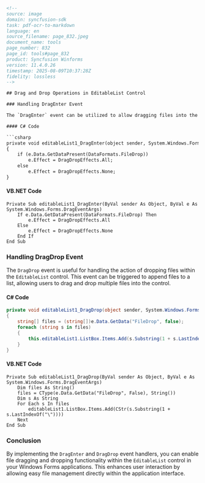 ```html
<!-- 
source: image
domain: syncfusion-sdk
task: pdf-ocr-to-markdown
language: en
source_filename: page_832.jpeg
document_name: tools
page_number: 832
page_id: tools#page_832
product: Syncfusion Winforms
version: 11.4.0.26
timestamp: 2025-08-09T10:37:28Z
fidelity: lossless
-->

## Drag and Drop Operations in EditableList Control

### Handling DragEnter Event

The `DragEnter` event can be utilized to allow dragging files into the text area of the `EditableList` control. This functionality is particularly useful for managing file operations in applications. The following examples illustrate how to handle the `DragEnter` event in both C# and VB.NET.

#### C# Code

```csharp
private void editableList1_DragEnter(object sender, System.Windows.Forms.DragEventArgs e)
{
    if (e.Data.GetDataPresent(DataFormats.FileDrop))
        e.Effect = DragDropEffects.All;
    else
        e.Effect = DragDropEffects.None;
}
```

#### VB.NET Code

```vbnet
Private Sub editableList1_DragEnter(ByVal sender As Object, ByVal e As System.Windows.Forms.DragEventArgs)
    If e.Data.GetDataPresent(DataFormats.FileDrop) Then
        e.Effect = DragDropEffects.All
    Else
        e.Effect = DragDropEffects.None
    End If
End Sub
```

### Handling DragDrop Event

The `DragDrop` event is useful for handling the action of dropping files within the `EditableList` control. This event can be triggered to append files to a list, allowing users to drag and drop multiple files into the control.

#### C# Code

```csharp
private void editableList1_DragDrop(object sender, System.Windows.Forms.DragEventArgs e)
{
    string[] files = (string[])e.Data.GetData("FileDrop", false);
    foreach (string s in files)
    {
        this.editableList1.ListBox.Items.Add(s.Substring(1 + s.LastIndexOf(@"\")));
    }
}
```

#### VB.NET Code

```vbnet
Private Sub editableList1_DragDrop(ByVal sender As Object, ByVal e As System.Windows.Forms.DragEventArgs)
    Dim files As String()
    files = CType(e.Data.GetData("FileDrop", False), String())
    Dim s As String
    For Each s In files
        editableList1.ListBox.Items.Add(CStr(s.Substring(1 + s.LastIndexOf("\"))))
    Next
End Sub
```

### Conclusion

By implementing the `DragEnter` and `DragDrop` event handlers, you can enable file dragging and dropping functionality within the `EditableList` control in your Windows Forms applications. This enhances user interaction by allowing easy file management directly within the application interface.

<!-- tags: [product, module, control, api, version?] keywords: [DragEnter, DragDrop, EditableList, FileDrag, Windows Forms, Syncfusion] -->
```